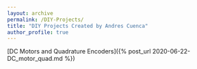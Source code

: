 ```yaml
---
layout: archive
permalink: /DIY-Projects/
title: "DIY Projects Created by Andres Cuenca"
author_profile: true
---
```


[DC Motors and Quadrature Encoders]({% post_url 2020-06-22-DC_motor_quad.md %})
